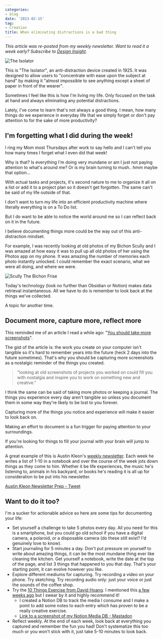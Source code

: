 ```yaml
---
categories:
- blog
date: '2023-02-15'
tag:
- Creation
title: When eliminating distractions is a bad thing
---
```


*This article was re-posted from my weekly newsletter. Want to read it a week early? Subscribe to [Design Insight](https://designinsight.substack.com/).*


![The Isolator](/assets/images/2023/MXA23006/the-isolator.png)

This is "The Isolator", an anti-distraction device created in 1925. It was designed to allow users to "concentrate with ease upon the subject at hand" by making it "almost impossible to see anything except a sheet of paper in front of the wearer".

Sometimes I feel like this is how I'm living my life. Only focused on the task at hand and always eliminating any potential distractions.

Lately, I've come to learn that's not always a good thing. I mean, how many things do we experience in everyday life that we simply forget or don't pay attention to for the sake of more productivity?

## I'm forgetting what I did during the week!

I ring my Mom most Thursdays after work to say hello and I can't tell you how many times I forget what I even did that week!

Why is that? Is everything I'm doing very mundane or am I just not paying attention to what's around me? Or is my brain turning to mush.. hmm maybe that option...

With actual tasks and projects, it's second nature to me to organize it all on a list or add it to a project plan so it doesn't get forgotten. The same can't be said of my life outside of that.

I don't want to turn my life into an efficient productivity machine where literally everything is on a To Do list.

But I do want to be able to notice the world around me so I can reflect back on it in the future.

I believe documenting things more could be the way out of this anti-distraction mindset.

For example, I was recently looking at old photos of my Bichon Scully and I was amazed at how easy it was to pull up all old photos of her using the Photos app on my phone. It was amazing the number of memories each photo instantly unlocked. I could remember the exact scenario, what we were all doing, and where we were.

![Scully The Bichon Frise](/assets/images/2023/MXA23006/dog-photos.png)

Today's technology (look no further than Obsidian or Notion) makes data retrieval instantaneous. All we have to do is remember to look back at the things we've collected. 

A topic for another time.

## Document more, capture more, reflect more

This reminded me of an article I read a while ago: "[You should take more screenshots](https://alexwlchan.net/2022/screenshots/)".

The gist of the article is: the work you create on your computer isn't tangible so it's hard to remember years into the future (heck 2 days into the future sometimes). That's why you should be capturing more screenshots as a nostalgic reminder of the things you created.

> "looking at old screenshots of projects you worked on could fill you with nostalgia and inspire you to work on something new and creative."

I think the same can be said of taking more photos or keeping a journal. The things you experience every day aren't tangible so unless you document them in some way they're likely to be lost to you forever.

Capturing more of the things you notice and experience will make it easier to look back on.

Making an effort to document is a fun trigger for paying attention to your surroundings. 

If you're looking for things to fill your journal with your brain will jump to attention.

A great example of this is Austin Kleon's [weekly newsletter](https://austinkleon.substack.com/). Each week he writes a list of 1-10 in a notebook and over the course of the week jots down things as they come to him. Whether it be life experiences, the music he's listening to, animals in his backyard, or books he's reading it is all up for consideration to be put into his newsletter.

[Austin Kleon Newsletter Prep - Tweet](https://twitter.com/austinkleon/status/1618676174456225792)

## Want to do it too?

I'm a sucker for actionable advice so here are some tips for documenting your life:

- Set yourself a challenge to take 5 photos every day. All you need for this is a smartphone, but you could go old school if you have a digital camera, a polaroid, or a disposable camera (do these still exist? I'd genuinely love to know).
- Start journaling for 5 minutes a day. Don't put pressure on yourself to write about amazing things, it can be the most mundane thing ever like cleaning the kitchen. Get yourself a notebook, write the date at the top of the page, and list 3 things that happened to you that day. That's your starting point, it can evolve however you like.
- Explore different mediums for capturing. Try recording a video on your phone. Try sketching. Try recording audio only: just your voice or just the sounds of the coffee shop.
- Try the [10 Things Exercise from David Hoang](https://www.proofofconcept.pub/p/creative-consumption?utm_source=DesignInsightNewsletter). I mentioned this [a few weeks ago](https://designinsight.substack.com/p/083) but I swear by it and highly recommend it! 
	- I created a Notion DB to track the media I consume and I make a point to add some notes to each entry which has proven to be a really creative exercise.
	- [Link to a screenshot of my Notion Media DB - Mastadon](https://pkm.social/@heymichellemac/109818302562341817)
- Reflect weekly. At the end of each week, look back at everything you captured and remember the fun you had! Don't systematize this too much or you won't stick with it, just take 5-10 minutes to look back.